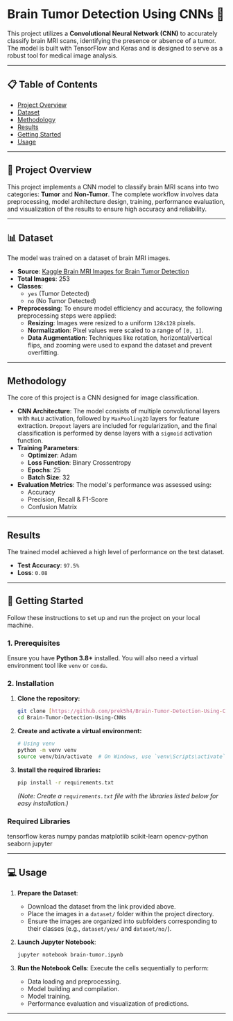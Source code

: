 # Brain Tumor Detection Using CNNs 🧠

This project utilizes a **Convolutional Neural Network (CNN)** to accurately classify brain MRI scans, identifying the presence or absence of a tumor. The model is built with TensorFlow and Keras and is designed to serve as a robust tool for medical image analysis.


---

## 📋 Table of Contents

- [Project Overview](#-project-overview)
- [Dataset](#-dataset)
- [Methodology](#-methodology)
- [Results](#-results)
- [Getting Started](#-getting-started)
- [Usage](#-usage)

---

## 🚀 Project Overview

This project implements a CNN model to classify brain MRI scans into two categories: **Tumor** and **Non-Tumor**. The complete workflow involves data preprocessing, model architecture design, training, performance evaluation, and visualization of the results to ensure high accuracy and reliability.

---

## 📊 Dataset

The model was trained on a dataset of brain MRI images.

* **Source**: [Kaggle Brain MRI Images for Brain Tumor Detection](https://www.kaggle.com/datasets/navoneel/brain-mri-images-for-brain-tumor-detection)
* **Total Images**: 253
* **Classes**:
    * `yes` (Tumor Detected)
    * `no` (No Tumor Detected)
* **Preprocessing**: To ensure model efficiency and accuracy, the following preprocessing steps were applied:
    * **Resizing**: Images were resized to a uniform `128x128` pixels.
    * **Normalization**: Pixel values were scaled to a range of `[0, 1]`.
    * **Data Augmentation**: Techniques like rotation, horizontal/vertical flips, and zooming were used to expand the dataset and prevent overfitting.

---

##  Methodology

The core of this project is a CNN designed for image classification.

* **CNN Architecture**: The model consists of multiple convolutional layers with `ReLU` activation, followed by `MaxPooling2D` layers for feature extraction. `Dropout` layers are included for regularization, and the final classification is performed by dense layers with a `sigmoid` activation function.
* **Training Parameters**:
    * **Optimizer**: Adam
    * **Loss Function**: Binary Crossentropy
    * **Epochs**: 25
    * **Batch Size**: 32
* **Evaluation Metrics**: The model's performance was assessed using:
    * Accuracy
    * Precision, Recall & F1-Score
    * Confusion Matrix

---

##  Results

The trained model achieved a high level of performance on the test dataset.

* **Test Accuracy**: `97.5%`
* **Loss**: `0.08`


---

## 🏁 Getting Started

Follow these instructions to set up and run the project on your local machine.

### **1. Prerequisites**

Ensure you have **Python 3.8+** installed. You will also need a virtual environment tool like `venv` or `conda`.

### **2. Installation**

1.  **Clone the repository:**
    ```bash
    git clone [https://github.com/prek5h4/Brain-Tumor-Detection-Using-CNNs.git](https://github.com/prek5h4/Brain-Tumor-Detection-Using-CNNs.git)
    cd Brain-Tumor-Detection-Using-CNNs
    ```

2.  **Create and activate a virtual environment:**
    ```bash
    # Using venv
    python -m venv venv
    source venv/bin/activate  # On Windows, use `venv\Scripts\activate`
    ```

3.  **Install the required libraries:**
    ```bash
    pip install -r requirements.txt
    ```
    *(Note: Create a `requirements.txt` file with the libraries listed below for easy installation.)*

### **Required Libraries**
tensorflow
keras
numpy
pandas
matplotlib
scikit-learn
opencv-python
seaborn
jupyter

---

## 💻 Usage

1.  **Prepare the Dataset**:
    * Download the dataset from the link provided above.
    * Place the images in a `dataset/` folder within the project directory.
    * Ensure the images are organized into subfolders corresponding to their classes (e.g., `dataset/yes/` and `dataset/no/`).

2.  **Launch Jupyter Notebook**:
    ```bash
    jupyter notebook brain-tumor.ipynb
    ```

3.  **Run the Notebook Cells**:
    Execute the cells sequentially to perform:
    * Data loading and preprocessing.
    * Model building and compilation.
    * Model training.
    * Performance evaluation and visualization of predictions.

---
